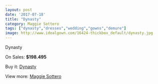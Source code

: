 ```yaml
---
layout: post
date: '2017-07-18'
title: "Dynasty"
category: Maggie Sottero
tags: ["dynasty","dresses","wedding","gowns","demure"]
image: http://www.idealgown.com/16424-thickbox_default/dynasty.jpg
---
```

Dynasty

On Sales: **$198.495**
<a href="https://www.idealgown.com/en/maggie-sottero/6542-dynasty.html"><amp-img layout="responsive" width="600" height="600" src="//www.idealgown.com/16424-thickbox_default/dynasty.jpg" alt="Dynasty 0" /></a>
<a href="https://www.idealgown.com/en/maggie-sottero/6542-dynasty.html"><amp-img layout="responsive" width="600" height="600" src="//www.idealgown.com/16426-thickbox_default/dynasty.jpg" alt="Dynasty 1" /></a>
<a href="https://www.idealgown.com/en/maggie-sottero/6542-dynasty.html"><amp-img layout="responsive" width="600" height="600" src="//www.idealgown.com/16425-thickbox_default/dynasty.jpg" alt="Dynasty 2" /></a>

Buy it: [Dynasty](https://www.idealgown.com/en/maggie-sottero/6542-dynasty.html "Dynasty")

View more: [Maggie Sottero](https://www.idealgown.com/en/45-maggie-sottero "Maggie Sottero")